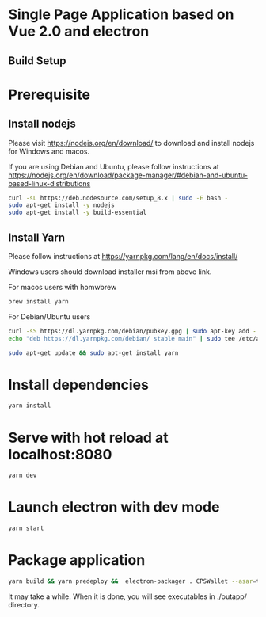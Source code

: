 # Single Page Application based on Vue 2.0 and electron

## Build Setup

# Prerequisite

## Install nodejs

Please visit https://nodejs.org/en/download/ to download and install nodejs for Windows and macos.

If you are using Debian and Ubuntu, please follow instructions at https://nodejs.org/en/download/package-manager/#debian-and-ubuntu-based-linux-distributions

```bash
curl -sL https://deb.nodesource.com/setup_8.x | sudo -E bash -
sudo apt-get install -y nodejs
sudo apt-get install -y build-essential
```

## Install Yarn

Please follow instructions at https://yarnpkg.com/lang/en/docs/install/

Windows users should download installer msi from above link.

For macos users with homwbrew
```bash
brew install yarn
```

For Debian/Ubuntu users
```bash
curl -sS https://dl.yarnpkg.com/debian/pubkey.gpg | sudo apt-key add -
echo "deb https://dl.yarnpkg.com/debian/ stable main" | sudo tee /etc/apt/sources.list.d/yarn.list

sudo apt-get update && sudo apt-get install yarn
```

# Install dependencies
``` bash
yarn install
```
# Serve with hot reload at localhost:8080
``` bash
yarn dev
```
# Launch electron with dev mode
``` bash
yarn start
```
# Package application
``` bash
yarn build && yarn predeploy &&  electron-packager . CPSWallet --asar=true --all --overwrite --out=./outapp/ --no-prune

```

It may take a while. When it is done, you will see executables in ./outapp/ directory.
